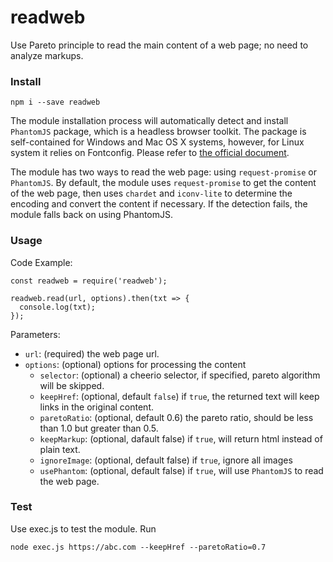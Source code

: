 # readweb

Use Pareto principle to read the main content of a web page; no need to analyze markups.

### Install

`npm i --save readweb`

The module installation process will automatically detect and install `PhantomJS` package, which is a headless browser toolkit. The package is self-contained for Windows and Mac OS X systems, however, for Linux system it relies on Fontconfig. Please refer to [the official document](http://phantomjs.org/download.html).

The module has two ways to read the web page: using `request-promise` or `PhantomJS`. By default, the module uses `request-promise` to get the content of the web page, then uses `chardet` and `iconv-lite` to determine the encoding and convert the content if necessary. If the detection fails, the module falls back on using PhantomJS.

### Usage

Code Example:

```
const readweb = require('readweb');

readweb.read(url, options).then(txt => {
  console.log(txt);
});
```

Parameters:
* `url`: (required) the web page url.
* `options`: (optional) options for processing the content
  * `selector`: (optional) a cheerio selector, if specified, pareto algorithm will be skipped.
  * `keepHref`: (optional, default `false`) if `true`, the returned text will keep links in the original content.
  * `paretoRatio`: (optional, default 0.6) the pareto ratio, should be less than 1.0 but greater than 0.5.
  * `keepMarkup`: (optional, dafault false) if `true`, will return html instead of plain text.
  * `ignoreImage`: (optional, default false) if `true`, ignore all images
  * `usePhantom`: (optional, default false) if `true`, will use `PhantomJS` to read the web page.

### Test

Use exec.js to test the module. Run

`node exec.js https://abc.com --keepHref --paretoRatio=0.7`
